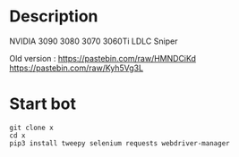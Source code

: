 # Description

NVIDIA 3090 3080 3070 3060Ti LDLC Sniper

Old version : https://pastebin.com/raw/HMNDCiKd https://pastebin.com/raw/Kyh5Vg3L

# Start bot

```
git clone x
cd x
pip3 install tweepy selenium requests webdriver-manager
```
